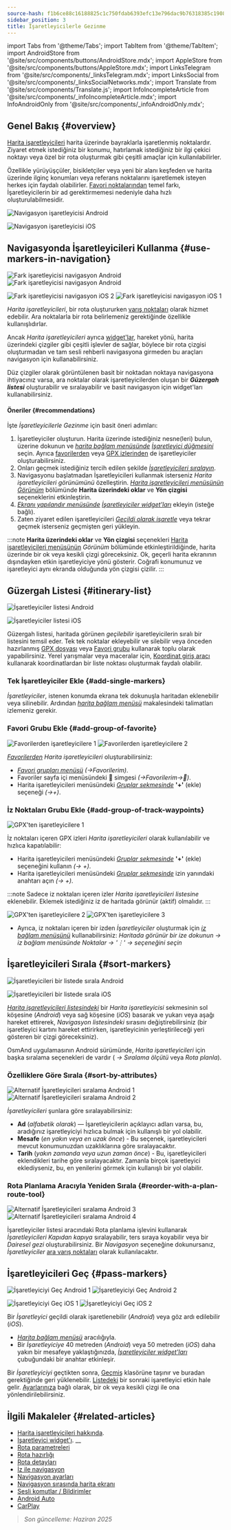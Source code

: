 ```yaml
---
source-hash: f1b6ce88c16188825c1c750fdab6393efc13e796dac9b76318385c1908db3134
sidebar_position: 3
title: İşaretleyicilerle Gezinme
---
```

import Tabs from '@theme/Tabs';
import TabItem from '@theme/TabItem';
import AndroidStore from '@site/src/components/buttons/AndroidStore.mdx';
import AppleStore from '@site/src/components/buttons/AppleStore.mdx';
import LinksTelegram from '@site/src/components/_linksTelegram.mdx';
import LinksSocial from '@site/src/components/_linksSocialNetworks.mdx';
import Translate from '@site/src/components/Translate.js';
import InfoIncompleteArticle from '@site/src/components/_infoIncompleteArticle.mdx';
import InfoAndroidOnly from '@site/src/components/_infoAndroidOnly.mdx';




## Genel Bakış {#overview}

[Harita işaretleyicileri](../../personal/markers.md) harita üzerinde bayraklarla işaretlenmiş noktalardır. Ziyaret etmek istediğiniz bir konumu, hatırlamak istediğiniz bir ilgi çekici noktayı veya özel bir rota oluşturmak gibi çeşitli amaçlar için kullanılabilirler.

Özellikle yürüyüşçüler, bisikletçiler veya yeni bir alanı keşfeden ve harita üzerinde ilginç konumları veya referans noktalarını işaretlemek isteyen herkes için faydalı olabilirler. [Favori noktalarından](../../personal/favorites.md) temel farkı, İşaretleyicilerin bir ad gerektirmemesi nedeniyle daha hızlı oluşturulabilmesidir.

<Tabs groupId="operating-systems" queryString="current-os">

<TabItem value="android" label="Android">  

![Navigasyon işaretleyicisi Android](@site/static/img/navigation/marker/navigation_marker_android.png)

</TabItem>

<TabItem value="ios" label="iOS">

![Navigasyon işaretleyicisi iOS](@site/static/img/navigation/marker/navigation_marker_ios.png)

</TabItem>

</Tabs>


## Navigasyonda İşaretleyicileri Kullanma {#use-markers-in-navigation}

<Tabs groupId="operating-systems" queryString="current-os">

<TabItem value="android" label="Android">  

 ![Fark işaretleyicisi navigasyon Android](@site/static/img/navigation/marker/markers_ex_andr_2.png) ![Fark işaretleyicisi navigasyon Android](@site/static/img/navigation/marker/markers_ex_andr_1.png)

</TabItem>

<TabItem value="ios" label="iOS">

![Fark işaretleyicisi navigasyon iOS 2](@site/static/img/navigation/marker/markers_ex_ios_2.png) ![Fark işaretleyicisi navigasyon iOS 1](@site/static/img/navigation/marker/markers_ex_ios_1.png)

</TabItem>

</Tabs>

*Harita işaretleyicileri*, bir rota oluştururken [varış noktaları](./route-navigation#set-destinations) olarak hizmet edebilir. Ara noktalarla bir rota belirlemeniz gerektiğinde özellikle kullanışlıdırlar.

Ancak *Harita işaretleyicileri* ayrıca [widget'lar](../../widgets/markers.md), hareket yönü, harita üzerindeki çizgiler gibi çeşitli işlevler de sağlar, böylece bir rota çizgisi oluşturmadan ve tam sesli rehberli navigasyona girmeden bu araçları navigasyon için kullanabilirsiniz.

Düz çizgiler olarak görüntülenen basit bir noktadan noktaya navigasyona ihtiyacınız varsa, ara noktalar olarak işaretleyicilerden oluşan bir ***Güzergah listesi*** oluşturabilir ve sıralayabilir ve basit navigasyon için widget'ları kullanabilirsiniz.


#### Öneriler {#recommendations}

İşte *İşaretleyicilerle Gezinme* için basit öneri adımları:

1. İşaretleyiciler oluşturun. Harita üzerinde istediğiniz nesne(leri) bulun, üzerine dokunun ve *[harita bağlam menüsünde](../../map/map-context-menu.md#add--edit-marker)* *[İşaretleyici düğmesini](../../personal/markers.md#add--edit-markers)* seçin. Ayrıca [favorilerden](#add-group-of-favorite) veya [GPX izlerinden](#add-group-of-track-waypoints) de işaretleyiciler oluşturabilirsiniz.
2. Onları geçmek istediğiniz tercih edilen şekilde [*İşaretleyicileri sıralayın*](#sort-markers).
3. Navigasyonu başlatmadan İşaretleyicileri kullanmak isterseniz *Harita işaretleyicileri görünümünü* özelleştirin. *[Harita işaretleyicileri menüsünün](../../personal/markers.md#actions)* *[Görünüm](../../personal/markers.md#appearance-on-the-map)* bölümünde **Harita üzerindeki oklar** ve **Yön çizgisi** seçeneklerini etkinleştirin.
4. *[Ekranı yapılandır menüsünde](../../widgets/configure-screen.md)* *[İşaretleyiciler widget'ları](../../personal/markers.md#markers)* ekleyin (isteğe bağlı).
5. Zaten ziyaret edilen işaretleyicileri [*Geçildi olarak işaretle*](#pass-markers) veya tekrar geçmek isterseniz geçmişten geri yükleyin.

:::note
**Harita üzerindeki oklar** ve **Yön çizgisi** seçenekleri [Harita işaretleyicileri menüsünün](../../personal/markers.md#appearance-on-the-map) *Görünüm* bölümünde etkinleştirildiğinde, harita üzerinde bir ok veya kesikli çizgi göreceksiniz. Ok, geçerli harita ekranının dışındayken etkin işaretleyiciye yönü gösterir. Coğrafi konumunuz ve işaretleyici aynı ekranda olduğunda yön çizgisi çizilir.
:::


## Güzergah Listesi {#itinerary-list}

<Tabs groupId="operating-systems" queryString="current-os">

<TabItem value="android" label="Android">  

![İşaretleyiciler listesi Android](@site/static/img/navigation/marker/markers_list_andr.png)

</TabItem>

<TabItem value="ios" label="iOS">

![İşaretleyiciler listesi iOS](@site/static/img/navigation/marker/markers_list_ios.png)

</TabItem>

</Tabs>


Güzergah listesi, haritada görünen *geçilebilir* işaretleyicilerin sıralı bir listesini temsil eder. Tek tek noktalar ekleyebilir ve silebilir veya önceden hazırlanmış [GPX dosyası](#add-group-of-track-waypoints) veya [Favori grubu](#add-group-of-favorite) kullanarak toplu olarak yapabilirsiniz. Yerel yarışmalar veya maceralar için, [Koordinat giriş aracı](../../plan-route/coordinate-input.md) kullanarak koordinatlardan bir liste noktası oluşturmak faydalı olabilir.


### Tek İşaretleyiciler Ekle {#add-single-markers}

*İşaretleyiciler*, istenen konumda ekrana tek dokunuşla haritadan eklenebilir veya silinebilir. Ardından *[harita bağlam menüsü](../../map/map-context-menu.md#add--edit-marker)* makalesindeki talimatları izlemeniz gerekir.


### Favori Grubu Ekle {#add-group-of-favorite}

<InfoAndroidOnly />

![Favorilerden işaretleyicilere 1](@site/static/img/navigation/marker/markers_favorites_andr_3.png) ![Favorilerden işaretleyicilere 2](@site/static/img/navigation/marker/markers_favorites_andr_2.png)

*[Favorilerden](../../personal/favorites.md)* *Harita işaretleyicileri* oluşturabilirsiniz:

- *[Favori grupları menüsü](../../personal/favorites.md#favorite-group-actions)* *(<Translate android="true" ids="shared_string_menu,shared_string_my_places"/>→Favorilerim)*.
- Favoriler sayfa içi menüsündeki &#128681; simgesi *(<Translate android="true" ids="shared_string_menu,shared_string_my_places"/>→Favorilerim→&#128681;)*.
- Harita işaretleyicileri menüsündeki *[Gruplar sekmesinde](../../personal/markers.md#marker-groups)* **'+'** (ekle) seçeneği *(<Translate android="true" ids="shared_string_menu,map_markers,shared_string_groups"/>→+)*.


### İz Noktaları Grubu Ekle {#add-group-of-track-waypoints}

<InfoAndroidOnly />

![GPX'ten işaretleyicilere 1](@site/static/img/navigation/marker/track_to_markers_andr.png)

İz noktaları içeren GPX izleri *Harita işaretleyicileri* olarak kullanılabilir ve hızlıca kapatılabilir:

- Harita işaretleyicileri menüsündeki *[Gruplar sekmesinde](../../personal/markers.md#marker-groups)* **'+'** (ekle) seçeneğini kullanın *(<Translate android="true" ids="shared_string_menu,map_markers,shared_string_groups"/>→ +)*.
- Harita işaretleyicileri menüsündeki *[Gruplar sekmesinde](../../personal/markers.md#marker-groups)* izin yanındaki anahtarı açın *(<Translate android="true" ids="shared_string_menu,map_markers,shared_string_groups"/>→ +)*.

:::note
Sadece iz noktaları içeren izler *Harita işaretleyicileri listesine* eklenebilir. Eklemek istediğiniz iz de haritada görünür (aktif) olmalıdır.
:::

![GPX'ten işaretleyicilere 2](@site/static/img/navigation/marker/track_to_markers_andr_2.png) ![GPX'ten işaretleyicilere 3](@site/static/img/navigation/marker/track_to_markers_andr_3.png)

- Ayrıca, iz noktaları içeren bir izden *İşaretleyiciler* oluşturmak için *[iz bağlam menüsünü](../../map/tracks/track-context-menu.md#points--waypoints)* kullanabilirsiniz: *Haritada görünür bir ize dokunun → iz bağlam menüsünde Noktalar → '&#8942;' → <Translate android="true" ids="add_group_to_markers"/> seçeneğini seçin*


## İşaretleyicileri Sırala {#sort-markers}

<Tabs groupId="operating-systems" queryString="current-os">

<TabItem value="android" label="Android">  

![İşaretleyicileri bir listede sırala Android](@site/static/img/navigation/marker/sort_markers_andr.png)

</TabItem>

<TabItem value="ios" label="iOS">

![İşaretleyicileri bir listede sırala iOS](@site/static/img/navigation/marker/sort_markers_ios.png)

</TabItem>

</Tabs>

*[Harita işaretleyicileri listesindeki](../../personal/markers.md#itinerary-list)* bir *Harita işaretleyicisi* sekmesinin sol köşesine (*Android*) veya sağ köşesine (*iOS*) basarak ve yukarı veya aşağı hareket ettirerek, *Navigasyon listesindeki* sırasını değiştirebilirsiniz (bir işaretleyici kartını hareket ettirirken, işaretleyicinin yerleştirileceği yeri gösteren bir çizgi göreceksiniz).

OsmAnd uygulamasının Android sürümünde, *Harita işaretleyicileri* için başka sıralama seçenekleri de vardır (*<Translate android="true" ids="shared_string_menu,map_markers,shared_string_more"/> →* *Sıralama ölçütü* veya *Rota planla*).


### Özelliklere Göre Sırala {#sort-by-attributes}

<Tabs groupId="operating-systems" queryString="current-os">

<TabItem value="android" label="Android">  

![Alternatif İşaretleyicileri sıralama Android 1](@site/static/img/navigation/marker/sorting_markers_andr_1.png) ![Alternatif İşaretleyicileri sıralama Android 2](@site/static/img/navigation/marker/sorting_markers_andr_2.png)

</TabItem>

<TabItem value="ios" label="iOS">

<InfoAndroidOnly />

</TabItem>

</Tabs>

*İşaretleyicileri* şunlara göre sıralayabilirsiniz:

- **Ad** (*alfabetik olarak*) — İşaretleyicilerin açıklayıcı adları varsa, bu, aradığınız işaretleyiciyi hızlıca bulmak için kullanışlı bir yol olabilir.
- **Mesafe** (*en yakın veya en uzak önce*) - Bu seçenek, işaretleyicileri mevcut konumunuzdan uzaklıklarına göre sıralayacaktır.
- **Tarih** (*yakın zamanda veya uzun zaman önce*) - Bu, işaretleyicileri eklendikleri tarihe göre sıralayacaktır. Zamanla birçok işaretleyici eklediyseniz, bu, en yenilerini görmek için kullanışlı bir yol olabilir.


### Rota Planlama Aracıyla Yeniden Sırala {#reorder-with-a-plan-route-tool}

<InfoAndroidOnly />

![Alternatif İşaretleyicileri sıralama Android 3](@site/static/img/navigation/marker/sorting_markers_andr_3.png) ![Alternatif İşaretleyicileri sıralama Android 4](@site/static/img/navigation/marker/sorting_markers_andr_4.png)

İşaretleyiciler listesi aracındaki Rota planlama işlevini kullanarak *İşaretleyicileri* *Kapıdan kapıya* sıralayabilir, ters sıraya koyabilir veya bir *Dairesel gezi* oluşturabilirsiniz. Bir *Navigasyon* seçeneğine dokunursanız, *İşaretleyiciler* [ara varış noktaları](../setup/route-navigation.md#intermediate-destinations) olarak kullanılacaktır.


## İşaretleyicileri Geç {#pass-markers}

<Tabs groupId="operating-systems" queryString="current-os">

<TabItem value="android" label="Android">  

![İşaretleyiciyi Geç Android 1](@site/static/img/navigation/marker/pass_markers_andr_1.png) ![İşaretleyiciyi Geç Android 2](@site/static/img/navigation/marker/pass_markers_andr_2.png)

</TabItem>

<TabItem value="ios" label="iOS">

![İşaretleyiciyi Geç iOS 1](@site/static/img/navigation/marker/pass_markers_ios_1.png) ![İşaretleyiciyi Geç iOS 2](@site/static/img/navigation/marker/pass_markers_ios_2.png)

</TabItem>

</Tabs>

Bir *İşaretleyici* geçildi olarak işaretlenebilir (*Android*) veya göz ardı edilebilir (*iOS*).

- *[Harita bağlam menüsü](../../map/map-context-menu.md#add--edit-marker)* aracılığıyla.
- Bir *İşaretleyiciye* 40 metreden (*Android*) veya 50 metreden (*iOS*) daha yakın bir mesafeye yaklaştığınızda, *[İşaretleyiciler widget'ları](../../widgets/markers.md#top-bar-widget)* çubuğundaki bir anahtar etkinleşir.

Bir *İşaretleyiciyi* geçtikten sonra, [Geçmiş](../../personal/markers.md#history) klasörüne taşınır ve buradan gerektiğinde geri yüklenebilir. [Listedeki](#itinerary-list) bir sonraki işaretleyici etkin hale gelir. [Ayarlarınıza](#use-markers-in-navigation) bağlı olarak, bir ok veya kesikli çizgi ile ona yönlendirilebilirsiniz.


## İlgili Makaleler {#related-articles}

- [Harita işaretleyicileri hakkında](../../personal/markers.md).
- [İşaretleyici widget'ı](../../widgets/markers.md).
__
- [Rota parametreleri](../routing/osmand-routing.md#routing-types)
- [Rota hazırlığı](./route-navigation.md)
- [Rota detayları](./route-details.md)
- [İz ile navigasyon](./gpx-navigation.md)
- [Navigasyon ayarları](../guidance/navigation-settings.md)
- [Navigasyon sırasında harita ekranı](../guidance/map-during-navigation.md)
- [Sesli komutlar / Bildirimler](../guidance/voice-navigation.md)
- [Android Auto](../auto-car.md)
- [CarPlay](../car-play.md)

> *Son güncelleme: Haziran 2025*